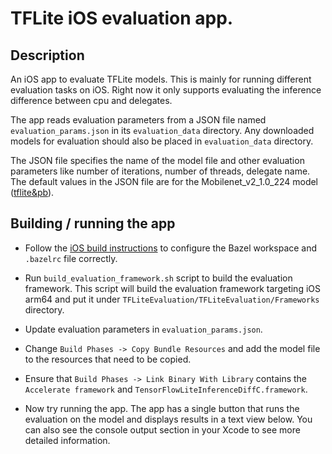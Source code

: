 # TFLite iOS evaluation app.

## Description

An iOS app to evaluate TFLite models. This is mainly for running different
evaluation tasks on iOS. Right now it only supports evaluating the inference
difference between cpu and delegates.

The app reads evaluation parameters from a JSON file named
`evaluation_params.json` in its `evaluation_data` directory. Any downloaded
models for evaluation should also be placed in `evaluation_data` directory.

The JSON file specifies the name of the model file and other evaluation
parameters like number of iterations, number of threads, delegate name. The
default values in the JSON file are for the Mobilenet_v2_1.0_224 model
([tflite&pb][mobilenet-model]).

## Building / running the app

*   Follow the [iOS build instructions][build-ios] to configure the Bazel
    workspace and `.bazelrc` file correctly.

*   Run `build_evaluation_framework.sh` script to build the evaluation
    framework. This script will build the evaluation framework targeting iOS
    arm64 and put it under `TFLiteEvaluation/TFLiteEvaluation/Frameworks`
    directory.

*   Update evaluation parameters in `evaluation_params.json`.

*   Change `Build Phases -> Copy Bundle Resources` and add the model file to the
    resources that need to be copied.

*   Ensure that `Build Phases -> Link Binary With Library` contains the
    `Accelerate framework` and `TensorFlowLiteInferenceDiffC.framework`.

*   Now try running the app. The app has a single button that runs the
    evaluation on the model and displays results in a text view below. You can
    also see the console output section in your Xcode to see more detailed
    information.

[build-ios]: https://machina.org/lite/guide/build_ios
[mobilenet-model]: https://github.com/machina/tflite-support/raw/master/machina_lite_support/metadata/python/tests/testdata/image_classifier/mobilenet_v2_1.0_224.tflite
[mobilenet-paper]: https://arxiv.org/pdf/1704.04861.pdf